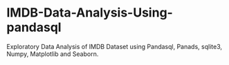 # IMDB-Data-Analysis-Using-pandasql
Exploratory Data Analysis of IMDB Dataset using Pandasql, Panads, sqlite3, Numpy, Matplotlib and Seaborn.

